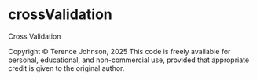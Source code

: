 # crossValidation
Cross Validation

Copyright © Terence Johnson, 2025
This code is freely available for personal, educational, and non-commercial use, provided that appropriate credit is given to the original author.
